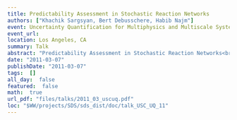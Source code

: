 ```yaml
---
title: Predictability Assessment in Stochastic Reaction Networks
authors: ["Khachik Sargsyan, Bert Debusschere, Habib Najm"]
event: Uncertainty Quantification for Multiphysics and Multiscale Systems, Workshop at USC
event_url: 
location: Los Angeles, CA
summary: Talk
abstract: "Predictability Assessment in Stochastic Reaction Networks<br>"
date: "2011-03-07"
publishDate: "2011-03-07"
tags:  []
all_day:  false
featured:  false
math:  true
url_pdf: "files/talks/2011_03_uscuq.pdf"
loc: "$WW/projects/SDS/sds_dist/doc/talk_USC_UQ_11"
---
```

